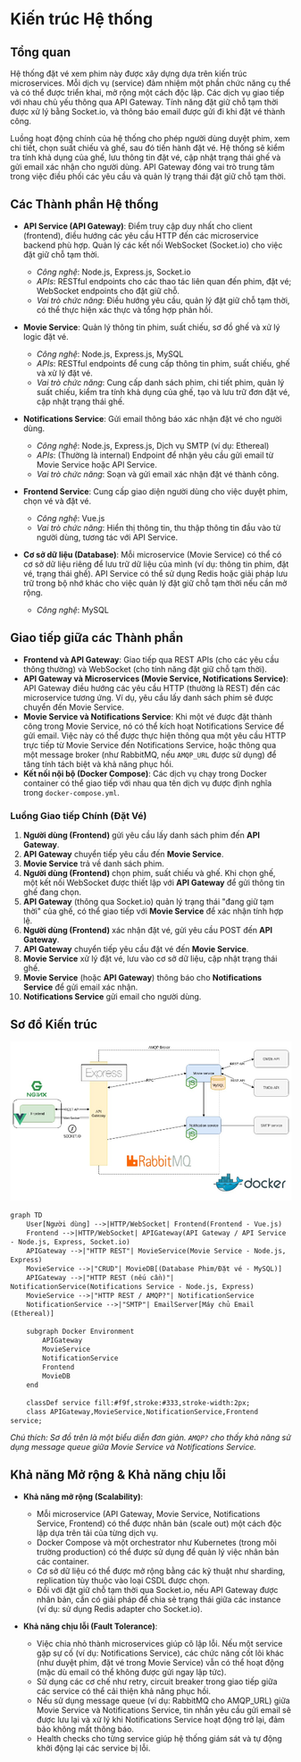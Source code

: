 # Kiến trúc Hệ thống

## Tổng quan

Hệ thống đặt vé xem phim này được xây dựng dựa trên kiến trúc microservices. Mỗi dịch vụ (service) đảm nhiệm một phần chức năng cụ thể và có thể được triển khai, mở rộng một cách độc lập. Các dịch vụ giao tiếp với nhau chủ yếu thông qua API Gateway. Tính năng đặt giữ chỗ tạm thời được xử lý bằng Socket.io, và thông báo email được gửi đi khi đặt vé thành công.

Luồng hoạt động chính của hệ thống cho phép người dùng duyệt phim, xem chi tiết, chọn suất chiếu và ghế, sau đó tiến hành đặt vé. Hệ thống sẽ kiểm tra tính khả dụng của ghế, lưu thông tin đặt vé, cập nhật trạng thái ghế và gửi email xác nhận cho người dùng. API Gateway đóng vai trò trung tâm trong việc điều phối các yêu cầu và quản lý trạng thái đặt giữ chỗ tạm thời.

## Các Thành phần Hệ thống

-   **API Service (API Gateway)**: Điểm truy cập duy nhất cho client (frontend), điều hướng các yêu cầu HTTP đến các microservice backend phù hợp. Quản lý các kết nối WebSocket (Socket.io) cho việc đặt giữ chỗ tạm thời.
    *   *Công nghệ*: Node.js, Express.js, Socket.io
    *   *APIs*: RESTful endpoints cho các thao tác liên quan đến phim, đặt vé; WebSocket endpoints cho đặt giữ chỗ.
    *   *Vai trò chức năng*: Điều hướng yêu cầu, quản lý đặt giữ chỗ tạm thời, có thể thực hiện xác thực và tổng hợp phản hồi.

-   **Movie Service**: Quản lý thông tin phim, suất chiếu, sơ đồ ghế và xử lý logic đặt vé.
    *   *Công nghệ*: Node.js, Express.js, MySQL
    *   *APIs*: RESTful endpoints để cung cấp thông tin phim, suất chiếu, ghế và xử lý đặt vé.
    *   *Vai trò chức năng*: Cung cấp danh sách phim, chi tiết phim, quản lý suất chiếu, kiểm tra tính khả dụng của ghế, tạo và lưu trữ đơn đặt vé, cập nhật trạng thái ghế.

-   **Notifications Service**: Gửi email thông báo xác nhận đặt vé cho người dùng.
    *   *Công nghệ*: Node.js, Express.js, Dịch vụ SMTP (ví dụ: Ethereal)
    *   *APIs*: (Thường là internal) Endpoint để nhận yêu cầu gửi email từ Movie Service hoặc API Service.
    *   *Vai trò chức năng*: Soạn và gửi email xác nhận đặt vé thành công.

-   **Frontend Service**: Cung cấp giao diện người dùng cho việc duyệt phim, chọn vé và đặt vé.
    *   *Công nghệ*: Vue.js
    *   *Vai trò chức năng*: Hiển thị thông tin, thu thập thông tin đầu vào từ người dùng, tương tác với API Service.

-   **Cơ sở dữ liệu (Database)**: Mỗi microservice (Movie Service) có thể có cơ sở dữ liệu riêng để lưu trữ dữ liệu của mình (ví dụ: thông tin phim, đặt vé, trạng thái ghế). API Service có thể sử dụng Redis hoặc giải pháp lưu trữ trong bộ nhớ khác cho việc quản lý đặt giữ chỗ tạm thời nếu cần mở rộng.
    *   *Công nghệ*: MySQL

## Giao tiếp giữa các Thành phần

-   **Frontend và API Gateway**: Giao tiếp qua REST APIs (cho các yêu cầu thông thường) và WebSocket (cho tính năng đặt giữ chỗ tạm thời).
-   **API Gateway và Microservices (Movie Service, Notifications Service)**: API Gateway điều hướng các yêu cầu HTTP (thường là REST) đến các microservice tương ứng. Ví dụ, yêu cầu lấy danh sách phim sẽ được chuyển đến Movie Service.
-   **Movie Service và Notifications Service**: Khi một vé được đặt thành công trong Movie Service, nó có thể kích hoạt Notifications Service để gửi email. Việc này có thể được thực hiện thông qua một yêu cầu HTTP trực tiếp từ Movie Service đến Notifications Service, hoặc thông qua một message broker (như RabbitMQ, nếu `AMQP_URL` được sử dụng) để tăng tính tách biệt và khả năng phục hồi.
-   **Kết nối nội bộ (Docker Compose)**: Các dịch vụ chạy trong Docker container có thể giao tiếp với nhau qua tên dịch vụ được định nghĩa trong `docker-compose.yml`.

### Luồng Giao tiếp Chính (Đặt Vé)

1.  **Người dùng (Frontend)** gửi yêu cầu lấy danh sách phim đến **API Gateway**.
2.  **API Gateway** chuyển tiếp yêu cầu đến **Movie Service**.
3.  **Movie Service** trả về danh sách phim.
4.  **Người dùng (Frontend)** chọn phim, suất chiếu và ghế. Khi chọn ghế, một kết nối WebSocket được thiết lập với **API Gateway** để gửi thông tin ghế đang chọn.
5.  **API Gateway** (thông qua Socket.io) quản lý trạng thái "đang giữ tạm thời" của ghế, có thể giao tiếp với **Movie Service** để xác nhận tính hợp lệ.
6.  **Người dùng (Frontend)** xác nhận đặt vé, gửi yêu cầu POST đến **API Gateway**.
7.  **API Gateway** chuyển tiếp yêu cầu đặt vé đến **Movie Service**.
8.  **Movie Service** xử lý đặt vé, lưu vào cơ sở dữ liệu, cập nhật trạng thái ghế.
9.  **Movie Service** (hoặc **API Gateway**) thông báo cho **Notifications Service** để gửi email xác nhận.
10. **Notifications Service** gửi email cho người dùng.

## Sơ đồ Kiến trúc

![Sơ đồ kiến trúc tổng thể](./assets/architecture.jpeg)

```mermaid
graph TD
    User[Người dùng] -->|HTTP/WebSocket| Frontend(Frontend - Vue.js)
    Frontend -->|HTTP/WebSocket| APIGateway(API Gateway / API Service - Node.js, Express, Socket.io)
    APIGateway -->|"HTTP REST"| MovieService(Movie Service - Node.js, Express)
    MovieService -->|"CRUD"| MovieDB[(Database Phim/Đặt vé - MySQL)]
    APIGateway -->|"HTTP REST (nếu cần)"| NotificationService(Notifications Service - Node.js, Express)
    MovieService -->|"HTTP REST / AMQP?"| NotificationService
    NotificationService -->|"SMTP"| EmailServer[Máy chủ Email (Ethereal)]

    subgraph Docker Environment
        APIGateway
        MovieService
        NotificationService
        Frontend
        MovieDB
    end

    classDef service fill:#f9f,stroke:#333,stroke-width:2px;
    class APIGateway,MovieService,NotificationService,Frontend service;
```

*Chú thích: Sơ đồ trên là một biểu diễn đơn giản. `AMQP?` cho thấy khả năng sử dụng message queue giữa Movie Service và Notifications Service.*

## Khả năng Mở rộng & Khả năng chịu lỗi

-   **Khả năng mở rộng (Scalability)**:
    *   Mỗi microservice (API Gateway, Movie Service, Notifications Service, Frontend) có thể được nhân bản (scale out) một cách độc lập dựa trên tải của từng dịch vụ.
    *   Docker Compose và một orchestrator như Kubernetes (trong môi trường production) có thể được sử dụng để quản lý việc nhân bản các container.
    *   Cơ sở dữ liệu có thể được mở rộng bằng các kỹ thuật như sharding, replication tùy thuộc vào loại CSDL được chọn.
    *   Đối với đặt giữ chỗ tạm thời qua Socket.io, nếu API Gateway được nhân bản, cần có giải pháp để chia sẻ trạng thái giữa các instance (ví dụ: sử dụng Redis adapter cho Socket.io).

-   **Khả năng chịu lỗi (Fault Tolerance)**:
    *   Việc chia nhỏ thành microservices giúp cô lập lỗi. Nếu một service gặp sự cố (ví dụ: Notifications Service), các chức năng cốt lõi khác (như duyệt phim, đặt vé trong Movie Service) vẫn có thể hoạt động (mặc dù email có thể không được gửi ngay lập tức).
    *   Sử dụng các cơ chế như retry, circuit breaker trong giao tiếp giữa các service có thể cải thiện khả năng phục hồi.
    *   Nếu sử dụng message queue (ví dụ: RabbitMQ cho AMQP_URL) giữa Movie Service và Notifications Service, tin nhắn yêu cầu gửi email sẽ được lưu lại và xử lý khi Notifications Service hoạt động trở lại, đảm bảo không mất thông báo.
    *   Health checks cho từng service giúp hệ thống giám sát và tự động khởi động lại các service bị lỗi.
